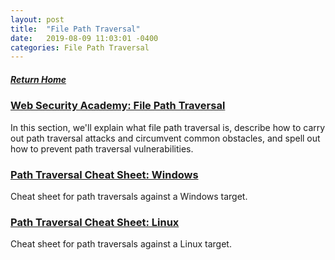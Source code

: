 ```yaml
---
layout: post
title:  "File Path Traversal"
date:   2019-08-09 11:03:01 -0400
categories: File Path Traversal
---
```

##### [Return Home](https://thegetch.github.io/penetration/testing/resources/2019/08/09/Home/)

### [Web Security Academy: File Path Traversal](https://portswigger.net/web-security/file-path-traversal)

In this section, we'll explain what file path traversal is, describe how to carry out path traversal attacks and circumvent common obstacles, and spell out how to prevent path traversal vulnerabilities.

### [Path Traversal Cheat Sheet: Windows](https://www.gracefulsecurity.com/path-traversal-cheat-sheet-windows/)

Cheat sheet for path traversals against a Windows target.

### [Path Traversal Cheat Sheet: Linux](https://www.gracefulsecurity.com/path-traversal-cheat-sheet-linux/)

Cheat sheet for path traversals against a Linux target.
